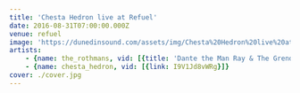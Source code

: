 ```yaml
---
title: 'Chesta Hedron live at Refuel'
date: 2016-08-31T07:00:00.000Z
venue: refuel
image: 'https://dunedinsound.com/assets/img/Chesta%20Hedron%20live%20at%20Refuel/cover.jpg'
artists:
    - {name: the_rothmans, vid: [{title: 'Dante the Man Ray & The Grendulen', link: c_SXkn-ILzQ}, {title: Edwood, link: 3qxfX6uApLo}, {title: 'New one', link: Pl1l1GhW4oU}, {title: 'To Hell With Good Intentions (McLusky Cover)', link: D6A1lVNkMOE}]}
    - {name: chesta_hedron, vid: [{link: I9V1Jd8vWRg}]}
cover: ./cover.jpg
---
```

